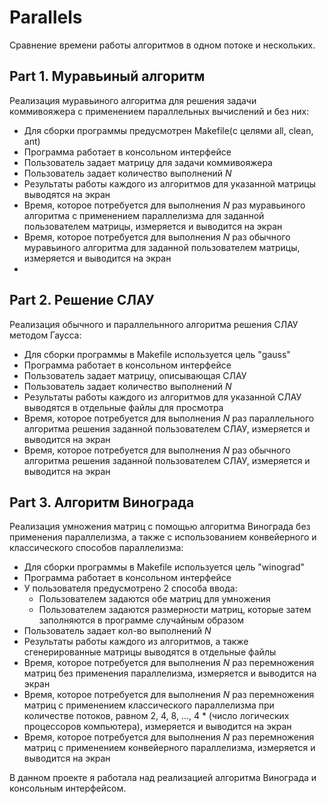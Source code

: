 # Parallels
Сравнение времени работы алгоритмов в одном потоке и нескольких.

## Part 1. Муравьиный алгоритм

Реализация муравьиного алгоритма для решения задачи коммивояжера с применением параллельных вычислений и без них:
- Для сборки программы предусмотрен Makefile(с целями all, clean, ant)
- Программа работает в консольном интерфейсе
- Пользователь задает матрицу для задачи коммивояжера
- Пользователь задает количество выполнений *N*
- Результаты работы каждого из алгоритмов для указанной матрицы выводятся на экран
- Время, которое потребуется для выполнения *N* раз муравьиного алгоритма с применением параллелизма для заданной пользователем матрицы, измеряется и выводится на экран
- Время, которое потребуется для выполнения *N* раз обычного муравьиного алгоритма для заданной пользователем матрицы, измеряется и выводится на экран
- 

## Part 2. Решение СЛАУ

Реализация обычного и параллельнного алгоритма решения СЛАУ методом Гаусса:
- Для сборки программы в Makefile используется цель "gauss"
- Программа работает в консольном интерфейсе
- Пользователь задает матрицу, описывающая СЛАУ
- Пользователь задает количество выполнений *N*
- Результаты работы каждого из алгоритмов для указанной СЛАУ выводятся в отдельные файлы для просмотра
- Время, которое потребуется для выполнения *N* раз параллельного алгоритма решения заданной пользователем СЛАУ, измеряется и выводится на экран
- Время, которое потребуется для выполнения *N* раз обычного алгоритма решения заданной пользователем СЛАУ, измеряется и выводится на экран


## Part 3. Алгоритм Винограда

Реализация умножения матриц с помощью алгоритма Винограда без применения параллелизма, а также с использованием конвейерного и классического способов параллелизма:
- Для сборки программы в Makefile используется цель "winograd"
- Программа работает в консольном интерфейсе
- У пользователя предусмотрено 2 способа ввода:
    - Пользователем задаются обе матриц для умножения
    - Пользователем задаются размерности матриц, которые затем заполняются в программе случайным образом
- Пользователь задает кол-во выполнений *N*
- Результаты работы каждого из алгоритмов, а также сгенерированные матрицы выводятся в отдельные файлы
- Время, которое потребуется для выполнения *N* раз перемножения матриц без применения параллелизма, измеряется и выводится на экран
- Время, которое потребуется для выполнения *N* раз перемножения матриц с применением классического параллелизма при количестве потоков, равном 2, 4, 8, ..., 4 * (число логических процессоров компьютера), измеряется и выводится на экран
- Время, которое потребуется для выполнения *N* раз перемножения матриц с применением конвейерного параллелизма, измеряется и выводится на экран

В данном проекте я работала над реализацией алгоритма Винограда и консольным интерфейсом.

